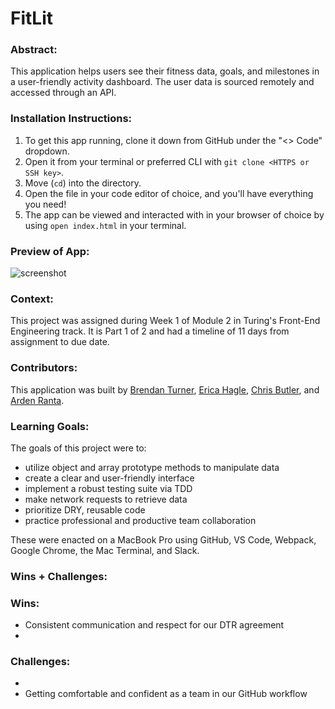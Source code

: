 # FitLit

### Abstract:
This application helps users see their fitness data, goals, and milestones in a user-friendly activity dashboard. The user data is sourced remotely and accessed through an API.

### Installation Instructions:
1. To get this app running, clone it down from GitHub under the "<> Code" dropdown. 
2. Open it from your terminal or preferred CLI with `git clone <HTTPS or SSH key>`. 
3. Move (`cd`) into the directory. 
4. Open the file in your code editor of choice, and you'll have everything you need! 
5. The app can be viewed and interacted with in your browser of choice by using `open index.html` in your terminal.

### Preview of App:
![screenshot]()

### Context:
This project was assigned during Week 1 of Module 2 in Turing's Front-End Engineering track. It is Part 1 of 2 and had a timeline of 11 days from assignment to due date. 

### Contributors:
This application was built by [Brendan Turner](https://github.com/BrendanTurner1), [Erica Hagle](https://github.com/ericahagle/), [Chris Butler](https://github.com/butlertree/), and [Arden Ranta](https://github.com/tenthwalker/).

### Learning Goals:
The goals of this project were to:
- utilize object and array prototype methods to manipulate data
- create a clear and user-friendly interface
- implement a robust testing suite via TDD
- make network requests to retrieve data
- prioritize DRY, reusable code
- practice professional and productive team collaboration

These were enacted on a MacBook Pro using GitHub, VS Code, Webpack, Google Chrome, the Mac Terminal, and Slack.

### Wins + Challenges:
### Wins:
- Consistent communication and respect for our DTR agreement
-
### Challenges:
-
- Getting comfortable and confident as a team in our GitHub workflow